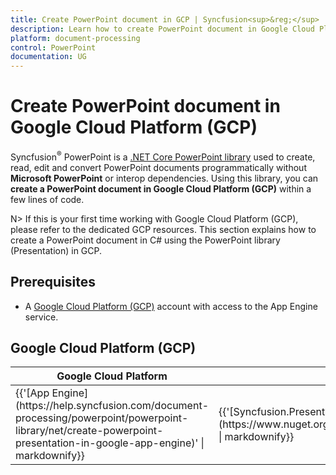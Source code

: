 ```yaml
--- 
title: Create PowerPoint document in GCP | Syncfusion<sup>&reg;</sup> 
description: Learn how to create PowerPoint document in Google Cloud Platform (GCP) using .NET Core PowerPoint library (Presentation) without Microsoft PowerPoint or interop dependencies. 
platform: document-processing
control: PowerPoint 
documentation: UG 
--- 
```


# Create PowerPoint document in Google Cloud Platform (GCP)

Syncfusion<sup>&reg;</sup> PowerPoint is a [.NET Core PowerPoint library](https://www.syncfusion.com/document-processing/powerpoint-framework/net-core) used to create, read, edit and convert PowerPoint documents programmatically without **Microsoft PowerPoint** or interop dependencies. Using this library, you can **create a PowerPoint document in Google Cloud Platform (GCP)** within a few lines of code.

N> If this is your first time working with Google Cloud Platform (GCP), please refer to the dedicated GCP resources. This section explains how to create a PowerPoint document in C# using the PowerPoint library (Presentation) in GCP. 

## Prerequisites 

* A [Google Cloud Platform (GCP)](https://console.cloud.google.com/getting-started) account with access to the App Engine service.

## Google Cloud Platform (GCP)

<table>
<thead>
<tr>
<th>
Google Cloud Platform<br/></th><th>
NuGet package name<br/></th></tr></thead>
<tr>
<td>
{{'[App Engine](https://help.syncfusion.com/document-processing/powerpoint/powerpoint-library/net/create-powerpoint-presentation-in-google-app-engine)' | markdownify}}<br/></td><td>
{{'[Syncfusion.Presentation.Net.Core](https://www.nuget.org/packages/Syncfusion.Presentation.Net.Core)' | markdownify}}<br/>
</td></tr>
</table>